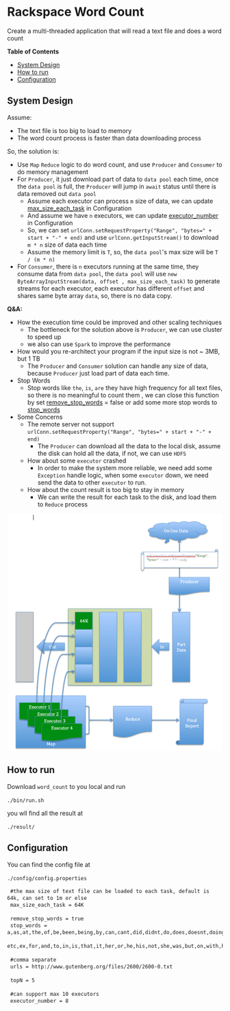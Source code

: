 # Rackspace Word Count
Create a multi-threaded application that will read a text file and does a word count

**Table of Contents** 

- [System Design](#System-Design)
- [How to run](#How-to-run)
- [Configuration](#Configuration)
## System Design
Assume:
- The text file is too big to load to memory
- The word count process is faster than data downloading process

So, the solution is:
- Use `Map` `Reduce` logic to do word count, and use `Producer` and `Consumer` to do memory management
- For `Producer`, it just download part of data to `data pool` each time, once the `data pool` is full, the `Producer` will jump in `await` status until there is data removed out `data pool`
  - Assume each executor can process `m` size of data, we can update [max_size_each_task](#Configuration) in Configuration 
  - And assume we have `n` executors, we can update [executor_number](#Configuration) in Configuration
  - So, we can set `urlConn.setRequestProperty("Range", "bytes=" + start + "-" + end)` and use `urlConn.getInputStream()` to download `m * n` size of data each time
  - Assume the memory limit is `T`, so, the `data pool`'s max size will be `T / (m * n)`
- For `Consumer`, there is `n` executors running at the same time, they consume data from `data pool`, the `data pool` will use `new ByteArrayInputStream(data, offset , max_size_each_task)` to generate streams for each executor, each executor has different `offset` and shares same byte array `data`, so, there is no data copy.

**Q&A:**
- How the execution time could be improved and other scaling techniques
  - The bottleneck for the solution above is `Producer`, we can use cluster to speed up
  - we also can use `Spark` to improve the performance
- How would you re-architect your program if the input size is not ~ 3MB, but 1 TB
  - The `Producer` and `Consumer` solution can handle any size of data, because `Producer` just load part of data each time.
- Stop Words
  - Stop words like `the`, `is`, `are` they have high frequency for all text files, so there is no meaningful to count them , we can close this function by set [remove_stop_words](#Configuration) = false or add some more stop words to [stop_words](#Configuration)
- Some Concerns
  - The remote server not support `urlConn.setRequestProperty("Range", "bytes=" + start + "-" + end)`
    - The `Producer` can download all the data to the local disk, assume the disk can hold all the data, if not, we can use `HDFS`
  - How about some `executor` crashed
    - In order to make the system more reliable, we need add some `Exception` handle logic, when some `executor` down, we need send the data to other `executor` to run.
  - How about the count result is too big to stay in memory
    - We can write the result for each task to the disk, and load them to `Reduce` process  
  

![System Design](https://github.com/fengxucn/rs_homework/blob/master/docs/SystemDesign.png)
## How to run
Download `word_count` to you local and run

`./bin/run.sh`

you wll find all the result at

`./result/`

## Configuration
You can find the config file at

`./config/config.properties`

```
 #the max size of text file can be loaded to each task, default is 64k, can set to 1m or else
 max_size_each_task = 64K
 
 remove_stop_words = true
 stop_words = a,as,at,the,of,be,been,being,by,can,cant,did,didnt,do,does,doesnt,doing,dont,done,eg,et,\
              etc,ex,for,and,to,in,is,that,it,her,or,he,his,not,she,was,but,on,with,has,him,had,we
 
 #comma separate
 urls = http://www.gutenberg.org/files/2600/2600-0.txt
 
 topN = 5
 
 #can support max 10 executors
 executor_number = 8
```